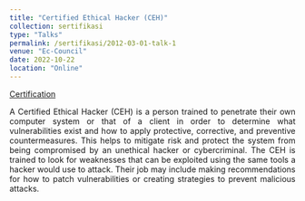 ```yaml
---
title: "Certified Ethical Hacker (CEH)"
collection: sertifikasi
type: "Talks"
permalink: /sertifikasi/2012-03-01-talk-1
venue: "Ec-Council"
date: 2022-10-22
location: "Online"
---
```


[Certification](https://www.linkedin.com/posts/abibimantara_alhamdulillah-thank-you-ec-council-activity-6990992140185067520-OLJe?utm_source=share&utm_medium=member_desktop)

<p style="text-align:justify">A Certified Ethical Hacker (CEH) is a person trained to penetrate their own computer system or that of a client in order to determine what vulnerabilities exist and how to apply protective, corrective, and preventive countermeasures. This helps to mitigate risk and protect the system from being compromised by an unethical hacker or cybercriminal. The CEH is trained to look for weaknesses that can be exploited using the same tools a hacker would use to attack. Their job may include making recommendations for how to patch vulnerabilities or creating strategies to prevent malicious attacks.</p>